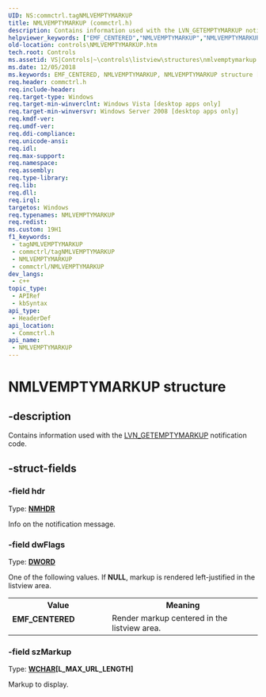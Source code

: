 ```yaml
---
UID: NS:commctrl.tagNMLVEMPTYMARKUP
title: NMLVEMPTYMARKUP (commctrl.h)
description: Contains information used with the LVN_GETEMPTYMARKUP notification code.
helpviewer_keywords: ["EMF_CENTERED","NMLVEMPTYMARKUP","NMLVEMPTYMARKUP structure [Windows Controls]","commctrl/NMLVEMPTYMARKUP","controls.NMLVEMPTYMARKUP","controls.shell_NMLVEMPTYMARKUP","shell_NMLVEMPTYMARKUP","shell_NMLVEMPTYMARKUP_cpp"]
old-location: controls\NMLVEMPTYMARKUP.htm
tech.root: Controls
ms.assetid: VS|Controls|~\controls\listview\structures\nmlvemptymarkup.htm
ms.date: 12/05/2018
ms.keywords: EMF_CENTERED, NMLVEMPTYMARKUP, NMLVEMPTYMARKUP structure [Windows Controls], commctrl/NMLVEMPTYMARKUP, controls.NMLVEMPTYMARKUP, controls.shell_NMLVEMPTYMARKUP, shell_NMLVEMPTYMARKUP, shell_NMLVEMPTYMARKUP_cpp
req.header: commctrl.h
req.include-header: 
req.target-type: Windows
req.target-min-winverclnt: Windows Vista [desktop apps only]
req.target-min-winversvr: Windows Server 2008 [desktop apps only]
req.kmdf-ver: 
req.umdf-ver: 
req.ddi-compliance: 
req.unicode-ansi: 
req.idl: 
req.max-support: 
req.namespace: 
req.assembly: 
req.type-library: 
req.lib: 
req.dll: 
req.irql: 
targetos: Windows
req.typenames: NMLVEMPTYMARKUP
req.redist: 
ms.custom: 19H1
f1_keywords:
 - tagNMLVEMPTYMARKUP
 - commctrl/tagNMLVEMPTYMARKUP
 - NMLVEMPTYMARKUP
 - commctrl/NMLVEMPTYMARKUP
dev_langs:
 - c++
topic_type:
 - APIRef
 - kbSyntax
api_type:
 - HeaderDef
api_location:
 - Commctrl.h
api_name:
 - NMLVEMPTYMARKUP
---
```


# NMLVEMPTYMARKUP structure


## -description

Contains information used with the <a href="https://docs.microsoft.com/windows/desktop/Controls/lvn-getemptymarkup">LVN_GETEMPTYMARKUP</a> notification code.

## -struct-fields

### -field hdr

Type: <b><a href="https://docs.microsoft.com/windows/desktop/api/richedit/ns-richedit-nmhdr">NMHDR</a></b>

Info on the notification message.

### -field dwFlags

Type: <b><a href="https://docs.microsoft.com/windows/desktop/WinProg/windows-data-types">DWORD</a></b>

One of the following values. If <b>NULL</b>, markup is rendered left-justified in the listview area.

<table>
<tr>
<th>Value</th>
<th>Meaning</th>
</tr>
<tr>
<td width="40%"><a id="EMF_CENTERED"></a><a id="emf_centered"></a><dl>
<dt><b>EMF_CENTERED</b></dt>
</dl>
</td>
<td width="60%">
Render markup centered in the listview area.

</td>
</tr>
</table>

### -field szMarkup

Type: <b><a href="https://docs.microsoft.com/windows/desktop/WinProg/windows-data-types">WCHAR</a>[L_MAX_URL_LENGTH]</b>

Markup to display.


